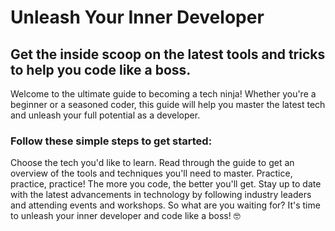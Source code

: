 # Unleash Your Inner Developer
## Get the inside scoop on the latest tools and tricks to help you code like a boss.
Welcome to the ultimate guide to becoming a tech ninja! Whether you're a beginner or a seasoned coder, this guide will help you master the latest tech and unleash your full potential as a developer.

### Follow these simple steps to get started:

Choose the tech you'd like to learn.
Read through the guide to get an overview of the tools and techniques you'll need to master.
Practice, practice, practice! The more you code, the better you'll get.
Stay up to date with the latest advancements in technology by following industry leaders and attending events and workshops.
So what are you waiting for? It's time to unleash your inner developer and code like a boss! 🤓
